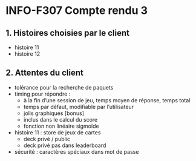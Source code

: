 # INFO-F307 Compte rendu 3

## 1. Histoires choisies par le client
- histoire 11
- histoire 12

## 2. Attentes du client

- tolérance pour la recherche de paquets
- timing pour répondre :
    - à la fin d’une session de jeu, temps moyen de réponse, temps total
    - temps par défaut, modifiable par l’utilisateur
    - jolis graphiques [bonus]
    - inclus dans le calcul du score
    - fonction non linéaire sigmoïde
- histoire 11 : store de jeux de cartes
    - deck privé / public
    - deck privé pas dans leaderboard
- sécurité : caractères spéciaux dans mot de passe    
